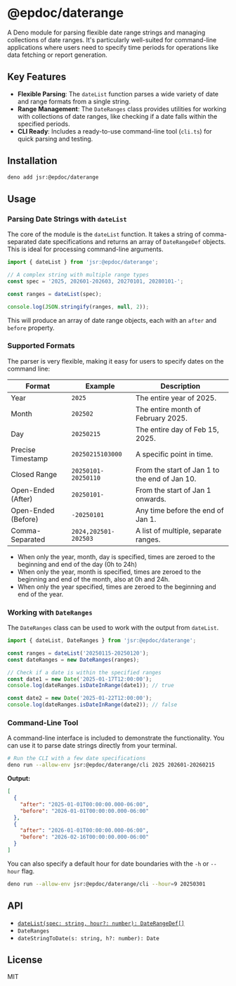 # @epdoc/daterange

A Deno module for parsing flexible date range strings and managing collections of date ranges. It's particularly
well-suited for command-line applications where users need to specify time periods for operations like data fetching or
report generation.

## Key Features

- **Flexible Parsing**: The `dateList` function parses a wide variety of date and range formats from a single string.
- **Range Management**: The `DateRanges` class provides utilities for working with collections of date ranges, like
  checking if a date falls within the specified periods.
- **CLI Ready**: Includes a ready-to-use command-line tool (`cli.ts`) for quick parsing and testing.

## Installation

```bash
deno add jsr:@epdoc/daterange
```

## Usage

### Parsing Date Strings with `dateList`

The core of the module is the `dateList` function. It takes a string of comma-separated date specifications and returns
an array of `DateRangeDef` objects. This is ideal for processing command-line arguments.

```typescript
import { dateList } from 'jsr:@epdoc/daterange';

// A complex string with multiple range types
const spec = '2025, 202601-202603, 20270101, 20280101-';

const ranges = dateList(spec);

console.log(JSON.stringify(ranges, null, 2));
```

This will produce an array of date range objects, each with an `after` and `before` property.

### Supported Formats

The parser is very flexible, making it easy for users to specify dates on the command line:

| Format              | Example              | Description                                   |
| ------------------- | -------------------- | --------------------------------------------- |
| Year                | `2025`               | The entire year of 2025.                      |
| Month               | `202502`             | The entire month of February 2025.            |
| Day                 | `20250215`           | The entire day of Feb 15, 2025.               |
| Precise Timestamp   | `20250215103000`     | A specific point in time.                     |
| Closed Range        | `20250101-20250110`  | From the start of Jan 1 to the end of Jan 10. |
| Open-Ended (After)  | `20250101-`          | From the start of Jan 1 onwards.              |
| Open-Ended (Before) | `-20250101`          | Any time before the end of Jan 1.             |
| Comma-Separated     | `2024,202501-202503` | A list of multiple, separate ranges.          |

- When only the year, month, day is specified, times are zeroed to the beginning and end of the day (0h to 24h)
- When only the year, month is specified, times are zeroed to the beginning and end of the month, also at 0h and 24h.
- When only the year specified, times are zeroed to the beginning and end of the year.

### Working with `DateRanges`

The `DateRanges` class can be used to work with the output from `dateList`.

```typescript
import { dateList, DateRanges } from 'jsr:@epdoc/daterange';

const ranges = dateList('20250115-20250120');
const dateRanges = new DateRanges(ranges);

// Check if a date is within the specified ranges
const date1 = new Date('2025-01-17T12:00:00');
console.log(dateRanges.isDateInRange(date1)); // true

const date2 = new Date('2025-01-22T12:00:00');
console.log(dateRanges.isDateInRange(date2)); // false
```

### Command-Line Tool

A command-line interface is included to demonstrate the functionality. You can use it to parse date strings directly
from your terminal.

```sh
# Run the CLI with a few date specifications
deno run --allow-env jsr:@epdoc/daterange/cli 2025 202601-20260215
```

**Output:**

```json
[
  {
    "after": "2025-01-01T00:00:00.000-06:00",
    "before": "2026-01-01T00:00:00.000-06:00"
  },
  {
    "after": "2026-01-01T00:00:00.000-06:00",
    "before": "2026-02-16T00:00:00.000-06:00"
  }
]
```

You can also specify a default hour for date boundaries with the `-h` or `--hour` flag.

```sh
deno run --allow-env jsr:@epdoc/daterange/cli --hour=9 20250301
```

## API

- [`dateList(spec: string, hour?: number): DateRangeDef[]`](./util.ts#L46)
- `DateRanges`
- `dateStringToDate(s: string, h?: number): Date`

## License

MIT
